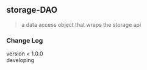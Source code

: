 ## storage-DAO

> a data access object that wraps the storage api



### Change Log

version < 1.0.0  
developing
